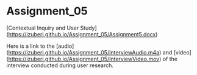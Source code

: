 # Assignment_05

 [Contextual Inquiry and User Study] (https://izuberi.github.io/Assignment_05/Assignment5.docx)
 
 Here is a link to the [audio] (https://izuberi.github.io/Assignment_05/InterviewAudio.m4a) and [video] (https://izuberi.github.io/Assignment_05/InterviewVideo.mov) of the interview conducted during user research. 
